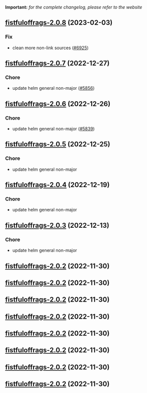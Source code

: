 **Important:**
*for the complete changelog, please refer to the website*




## [fistfuloffrags-2.0.8](https://github.com/truecharts/charts/compare/fistfuloffrags-2.0.7...fistfuloffrags-2.0.8) (2023-02-03)

### Fix

-  clean more non-link sources ([#6925](https://github.com/truecharts/charts/issues/6925))
  
  


## [fistfuloffrags-2.0.7](https://github.com/truecharts/charts/compare/fistfuloffrags-2.0.6...fistfuloffrags-2.0.7) (2022-12-27)

### Chore

- update helm general non-major ([#5856](https://github.com/truecharts/charts/issues/5856))
  
  


## [fistfuloffrags-2.0.6](https://github.com/truecharts/charts/compare/fistfuloffrags-2.0.5...fistfuloffrags-2.0.6) (2022-12-26)

### Chore

- update helm general non-major ([#5839](https://github.com/truecharts/charts/issues/5839))
  
  


## [fistfuloffrags-2.0.5](https://github.com/truecharts/charts/compare/fistfuloffrags-2.0.4...fistfuloffrags-2.0.5) (2022-12-25)

### Chore

- update helm general non-major
  
  


## [fistfuloffrags-2.0.4](https://github.com/truecharts/charts/compare/fistfuloffrags-2.0.3...fistfuloffrags-2.0.4) (2022-12-19)

### Chore

- update helm general non-major
  
  


## [fistfuloffrags-2.0.3](https://github.com/truecharts/charts/compare/fistfuloffrags-2.0.2...fistfuloffrags-2.0.3) (2022-12-13)

### Chore

- update helm general non-major
  
  


## [fistfuloffrags-2.0.2](https://github.com/truecharts/charts/compare/fistfuloffrags-2.0.1...fistfuloffrags-2.0.2) (2022-11-30)




## [fistfuloffrags-2.0.2](https://github.com/truecharts/charts/compare/fistfuloffrags-2.0.1...fistfuloffrags-2.0.2) (2022-11-30)




## [fistfuloffrags-2.0.2](https://github.com/truecharts/charts/compare/fistfuloffrags-2.0.1...fistfuloffrags-2.0.2) (2022-11-30)




## [fistfuloffrags-2.0.2](https://github.com/truecharts/charts/compare/fistfuloffrags-2.0.1...fistfuloffrags-2.0.2) (2022-11-30)




## [fistfuloffrags-2.0.2](https://github.com/truecharts/charts/compare/fistfuloffrags-2.0.1...fistfuloffrags-2.0.2) (2022-11-30)




## [fistfuloffrags-2.0.2](https://github.com/truecharts/charts/compare/fistfuloffrags-2.0.1...fistfuloffrags-2.0.2) (2022-11-30)




## [fistfuloffrags-2.0.2](https://github.com/truecharts/charts/compare/fistfuloffrags-2.0.1...fistfuloffrags-2.0.2) (2022-11-30)




## [fistfuloffrags-2.0.2](https://github.com/truecharts/charts/compare/fistfuloffrags-2.0.1...fistfuloffrags-2.0.2) (2022-11-30)



